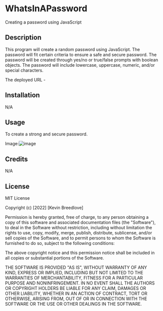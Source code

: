 # WhatsInAPassword
Creating a password using JavaScript


## Description
This program will create a random password using JavaScript. The password will fit certain criteria to ensure a safe and secure password. The password will be created through yes/no or true/false prompts with boolean objects. The password will include lowercase, uppercase, numeric, and/or special characters.

The deployed URL - 


## Installation

N/A

## Usage
To create a strong and secure password.

Image:![image](https://user-images.githubusercontent.com/113393706/204190896-489b7127-e848-42c1-b635-6c2fbe0b40c7.png)


## Credits

N/A

## License

MIT License

Copyright (c) [2022] [Kevin Breedlove]

Permission is hereby granted, free of charge, to any person obtaining a copy
of this software and associated documentation files (the "Software"), to deal
in the Software without restriction, including without limitation the rights
to use, copy, modify, merge, publish, distribute, sublicense, and/or sell
copies of the Software, and to permit persons to whom the Software is
furnished to do so, subject to the following conditions:

The above copyright notice and this permission notice shall be included in all
copies or substantial portions of the Software.

THE SOFTWARE IS PROVIDED "AS IS", WITHOUT WARRANTY OF ANY KIND, EXPRESS OR
IMPLIED, INCLUDING BUT NOT LIMITED TO THE WARRANTIES OF MERCHANTABILITY,
FITNESS FOR A PARTICULAR PURPOSE AND NONINFRINGEMENT. IN NO EVENT SHALL THE
AUTHORS OR COPYRIGHT HOLDERS BE LIABLE FOR ANY CLAIM, DAMAGES OR OTHER
LIABILITY, WHETHER IN AN ACTION OF CONTRACT, TORT OR OTHERWISE, ARISING FROM,
OUT OF OR IN CONNECTION WITH THE SOFTWARE OR THE USE OR OTHER DEALINGS IN THE
SOFTWARE.
